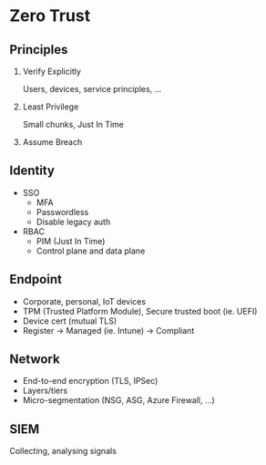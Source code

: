 # Zero Trust

## Principles

1. Verify Explicitly

    Users, devices, service principles, ...

2. Least Privilege

    Small chunks, Just In Time

3. Assume Breach


## Identity

- SSO
  - MFA
  - Passwordless
  - Disable legacy auth
- RBAC
  - PIM (Just In Time)
  - Control plane and data plane

## Endpoint

- Corporate, personal, IoT devices
- TPM (Trusted Platform Module), Secure trusted boot (ie. UEFI)
- Device cert (mutual TLS)
- Register -> Managed (ie. Intune) -> Compliant

## Network

- End-to-end encryption (TLS, IPSec)
- Layers/tiers
- Micro-segmentation (NSG, ASG, Azure Firewall, ...)

## SIEM

Collecting, analysing signals